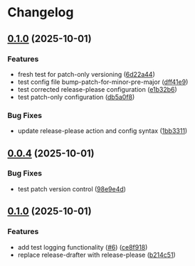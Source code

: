 # Changelog

## [0.1.0](https://github.com/bpavlo/awos-test/compare/v0.0.4...v0.1.0) (2025-10-01)


### Features

* fresh test for patch-only versioning ([6d22a44](https://github.com/bpavlo/awos-test/commit/6d22a44cc6670f5b57bc64b526b965c5e87232a0))
* test config file bump-patch-for-minor-pre-major ([dff41e9](https://github.com/bpavlo/awos-test/commit/dff41e98131f22379876e11595139847bff93483))
* test corrected release-please configuration ([e1b32b6](https://github.com/bpavlo/awos-test/commit/e1b32b60b89d30a6a45acf38413152585a14edaf))
* test patch-only configuration ([db5a0f8](https://github.com/bpavlo/awos-test/commit/db5a0f805ee4bd194f5bc3ee6181026f560d305a))


### Bug Fixes

* update release-please action and config syntax ([1bb3311](https://github.com/bpavlo/awos-test/commit/1bb331180f4e34d0f21326fd10f94756520f6832))

## [0.0.4](https://github.com/bpavlo/awos-test/compare/v0.1.0...v0.0.4) (2025-10-01)


### Bug Fixes

* test patch version control ([98e9e4d](https://github.com/bpavlo/awos-test/commit/98e9e4da0084b33d64a5d94ed52ab06b54e71d7f))

## [0.1.0](https://github.com/bpavlo/awos-test/compare/v0.0.3...v0.1.0) (2025-10-01)


### Features

* add test logging functionality ([#6](https://github.com/bpavlo/awos-test/issues/6)) ([ce8f918](https://github.com/bpavlo/awos-test/commit/ce8f91817066c38ea46960a52f55f9a5b970969b))
* replace release-drafter with release-please ([b214c51](https://github.com/bpavlo/awos-test/commit/b214c51db9e0242ca3088c3525025c78c416f1bf))
